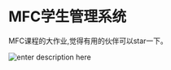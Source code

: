 # MFC学生管理系统

MFC课程的大作业,觉得有用的伙伴可以star一下。

![enter description here][1]


  [1]: https://github.com/QinZhen001/MFC/blob/master/screenshot/screenshot1.png